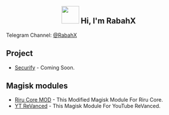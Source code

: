 <h2 align="center"><b><img src="https://avatars.githubusercontent.com/u/64314390?v=4" width="48" height="48"/> Hi, I'm RabahX</b></h2>

Telegram Channel: [@RabahX](http://t.me/RabahX_Official)

## Project

- [Securify](https://github.com/RabahX/Securify/releases/) - Coming Soon.

## Magisk modules

- [Riru Core MOD](https://github.com/RabahX/RiruCore-MOD/releases/) - This Modified Magisk Module For Riru Core.
- [YT ReVanced](https://github.com/RabahX/YT-ReVanced-Module/releases/) - This Magisk Module For YouTube ReVanced.
